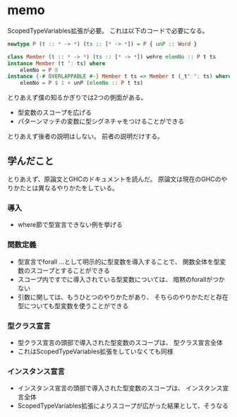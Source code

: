 memo
====

ScopedTypeVariables拡張が必要。
これは以下のコードで必要になる。

```hs
newtype P (t :: * -> *) (ts :: [* -> *]) = P { unP :: Word }

class Member (t :: * -> *) (ts :: [* -> *]) wehre elemNo :: P t ts
instance Member (t ': ts) where
	elemNo = P 0
instance {-# OVERLAPPABLE #-} Member t ts => Member t (_t' ': ts) where
	elemNo = P $ 1 + unP (elemNo :: P t ts)
```

とりあえず僕の知るかぎりでは2つの側面がある。

* 型変数のスコープを広げる
* パターンマッチの変数に型シグネチャをつけることができる

とりあえず後者の説明はしない。
前者の説明だけする。

学んだこと
----------

とりあえず、原論文とGHCのドキュメントを読んだ。
原論文は現在のGHCのやりかたとは異なるやりかたをしている。

### 導入

* where節で型宣言できない例を挙げる

### 関数定義

* 型宣言でforall ...として明示的に型変数を導入することで、
	関数全体を型変数のスコープとすることができる
* スコープ内ですでに導入されている型変数については、
	暗黙のforallがつかない
* 引数に関しては、もうひとつのやりかたがあり、
	そちらのやりかただと存在型についても型変数を使うことができる

### 型クラス宣言

* 型クラス宣言の頭部で導入された型変数のスコープは、
	型クラス宣言全体
* これはScopedTypeVariables拡張をしていなくても同様

### インスタンス宣言

* インスタンス宣言の頭部で導入された型変数のスコープは、
	インスタンス宣言全体
* ScopedTypeVariables拡張によりスコープが広がった結果として、そうなる
